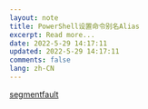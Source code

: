 ```yaml
---
layout: note
title: PowerShell设置命令别名Alias
excerpt: Read more...
date: 2022-5-29 14:17:11
updated: 2022-5-29 14:17:11
comments: false
lang: zh-CN
---
```


[segmentfault](https://segmentfault.com/a/1190000015928399)
  